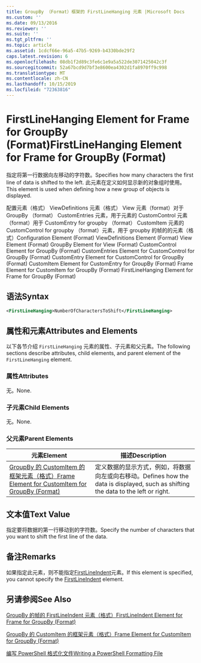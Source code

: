 ```yaml
---
title: GroupBy （Format）框架的 FirstLineHanging 元素 |Microsoft Docs
ms.custom: ''
ms.date: 09/13/2016
ms.reviewer: ''
ms.suite: ''
ms.tgt_pltfrm: ''
ms.topic: article
ms.assetid: 1cdcf66e-96a5-47b5-9269-b4330bde29f2
caps.latest.revision: 6
ms.openlocfilehash: 08db1f2d89c3fe6c1e9a5a522de3071425042c3f
ms.sourcegitcommit: 52a67bcd9d7bf3e8600ea4302d1fa8970ff9c998
ms.translationtype: MT
ms.contentlocale: zh-CN
ms.lasthandoff: 10/15/2019
ms.locfileid: "72363816"
---
```

# <a name="firstlinehanging-element-for-frame-for-groupby-format"></a><span data-ttu-id="40a8a-102">FirstLineHanging Element for Frame for GroupBy (Format)</span><span class="sxs-lookup"><span data-stu-id="40a8a-102">FirstLineHanging Element for Frame for GroupBy (Format)</span></span>

<span data-ttu-id="40a8a-103">指定将第一行数据向左移动的字符数。</span><span class="sxs-lookup"><span data-stu-id="40a8a-103">Specifies how many characters the first line of data is shifted to the left.</span></span> <span data-ttu-id="40a8a-104">此元素在定义如何显示新的对象组时使用。</span><span class="sxs-lookup"><span data-stu-id="40a8a-104">This element is used when defining how a new group of objects is displayed.</span></span>

<span data-ttu-id="40a8a-105">配置元素（格式） ViewDefinitions 元素（格式） View 元素（format）对于 GroupBy （format） CustomEntries 元素，用于元素的 CustomControl 元素（format）用于 CustomEntry for groupby （format） CustomItem 元素的 CustomControl for groupby （format）元素，用于 groupby 的帧的的元素（格式）</span><span class="sxs-lookup"><span data-stu-id="40a8a-105">Configuration Element (Format) ViewDefinitions Element (Format) View Element (Format) GroupBy Element for View (Format) CustomControl Element for GroupBy (Format) CustomEntries Element for CustomControl for GroupBy (Format) CustomEntry Element for CustomControl for GroupBy (Format) CustomItem Element for CustomEntry for GroupBy (Format) Frame Element for CustomItem for GroupBy (Format) FirstLineHanging Element for Frame for GroupBy (Format)</span></span>

## <a name="syntax"></a><span data-ttu-id="40a8a-106">语法</span><span class="sxs-lookup"><span data-stu-id="40a8a-106">Syntax</span></span>

```xml
<FirstLineHanging>NumberOfCharactersToShift</FirstLineHanging>
```

## <a name="attributes-and-elements"></a><span data-ttu-id="40a8a-107">属性和元素</span><span class="sxs-lookup"><span data-stu-id="40a8a-107">Attributes and Elements</span></span>

<span data-ttu-id="40a8a-108">以下各节介绍 `FirstLineHanging` 元素的属性、子元素和父元素。</span><span class="sxs-lookup"><span data-stu-id="40a8a-108">The following sections describe attributes, child elements, and parent element of the `FirstLineHanging` element.</span></span>

### <a name="attributes"></a><span data-ttu-id="40a8a-109">属性</span><span class="sxs-lookup"><span data-stu-id="40a8a-109">Attributes</span></span>

<span data-ttu-id="40a8a-110">无。</span><span class="sxs-lookup"><span data-stu-id="40a8a-110">None.</span></span>

### <a name="child-elements"></a><span data-ttu-id="40a8a-111">子元素</span><span class="sxs-lookup"><span data-stu-id="40a8a-111">Child Elements</span></span>

<span data-ttu-id="40a8a-112">无。</span><span class="sxs-lookup"><span data-stu-id="40a8a-112">None.</span></span>

### <a name="parent-elements"></a><span data-ttu-id="40a8a-113">父元素</span><span class="sxs-lookup"><span data-stu-id="40a8a-113">Parent Elements</span></span>

|<span data-ttu-id="40a8a-114">元素</span><span class="sxs-lookup"><span data-stu-id="40a8a-114">Element</span></span>|<span data-ttu-id="40a8a-115">描述</span><span class="sxs-lookup"><span data-stu-id="40a8a-115">Description</span></span>|
|-------------|-----------------|
|[<span data-ttu-id="40a8a-116">GroupBy 的 CustomItem 的框架元素（格式）</span><span class="sxs-lookup"><span data-stu-id="40a8a-116">Frame Element for CustomItem for GroupBy (Format)</span></span>](./frame-element-for-customitem-for-groupby-format.md)|<span data-ttu-id="40a8a-117">定义数据的显示方式，例如，将数据向左或向右移动。</span><span class="sxs-lookup"><span data-stu-id="40a8a-117">Defines how the data is displayed, such as shifting the data to the left or right.</span></span>|

## <a name="text-value"></a><span data-ttu-id="40a8a-118">文本值</span><span class="sxs-lookup"><span data-stu-id="40a8a-118">Text Value</span></span>

<span data-ttu-id="40a8a-119">指定要将数据的第一行移动到的字符数。</span><span class="sxs-lookup"><span data-stu-id="40a8a-119">Specify the number of characters that you want to shift the first line of the data.</span></span>

## <a name="remarks"></a><span data-ttu-id="40a8a-120">备注</span><span class="sxs-lookup"><span data-stu-id="40a8a-120">Remarks</span></span>

<span data-ttu-id="40a8a-121">如果指定此元素，则不能指定[FirstLineIndent](./firstlineindent-element-for-frame-for-groupby-format.md)元素。</span><span class="sxs-lookup"><span data-stu-id="40a8a-121">If this element is specified, you cannot specify the [FirstLineIndent](./firstlineindent-element-for-frame-for-groupby-format.md) element.</span></span>

## <a name="see-also"></a><span data-ttu-id="40a8a-122">另请参阅</span><span class="sxs-lookup"><span data-stu-id="40a8a-122">See Also</span></span>

[<span data-ttu-id="40a8a-123">GroupBy 的帧的 FirstLineIndent 元素（格式）</span><span class="sxs-lookup"><span data-stu-id="40a8a-123">FirstLineIndent Element for Frame for GroupBy (Format)</span></span>](./firstlineindent-element-for-frame-for-groupby-format.md)

[<span data-ttu-id="40a8a-124">GroupBy 的 CustomItem 的框架元素（格式）</span><span class="sxs-lookup"><span data-stu-id="40a8a-124">Frame Element for CustomItem for GroupBy (Format)</span></span>](./frame-element-for-customitem-for-groupby-format.md)

[<span data-ttu-id="40a8a-125">编写 PowerShell 格式化文件</span><span class="sxs-lookup"><span data-stu-id="40a8a-125">Writing a PowerShell Formatting File</span></span>](./writing-a-powershell-formatting-file.md)
